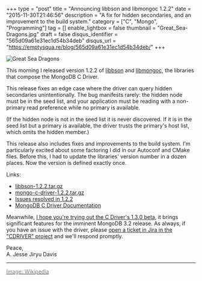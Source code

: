 +++
type = "post"
title = "Announcing libbson and libmongoc 1.2.2"
date = "2015-11-30T21:46:56"
description = "A fix for hidden secondaries, and an improvement to the build system."
category = ["C", "Mongo", "Programming"]
tag = []
enable_lightbox = false
thumbnail = "Great_Sea-Dragons.jpg"
draft = false
disqus_identifier = "565d09a61e31ec1d54b34deb"
disqus_url = "https://emptysqua.re/blog/565d09a61e31ec1d54b34deb/"
+++

<p><img style="display:block; margin-left:auto; margin-right:auto;" src="Great_Sea-Dragons.jpg" alt="Great Sea Dragons" title="Great Sea Dragons" /></p>
<p>This morning I released version 1.2.2 of <a href="http://mongoc.org/libbson/current/">libbson</a> and <a href="http://mongoc.org/libmongoc/current/">libmongoc</a>, the libraries that compose the MongoDB C Driver.</p>
<p>This release fixes an edge case where the driver can query hidden secondaries unintentionally. The bug manifests rarely: the hidden node must be in the seed list, and your application must be reading with a non-primary read preference while no primary is available.</p>
<p>(If the hidden node is not in the seed list it is never discovered. If it is in the seed list but a primary is available, the driver trusts the primary's host list, which omits the hidden member.)</p>
<p>This release also includes fixes and improvements to the build system. I'm particularly excited about some factoring I did in our Autoconf and CMake files. Before this, I had to update the libraries' version number in a dozen places. Now the version is defined exactly once.</p>
<p>Links:</p>
<ul>
<li><a href="https://github.com/mongodb/libbson/releases/download/1.2.2/libbson-1.2.2.tar.gz">libbson-1.2.2.tar.gz</a></li>
<li><a href="https://github.com/mongodb/mongo-c-driver/releases/download/1.2.2/mongo-c-driver-1.2.2.tar.gz">mongo-c-driver-1.2.2.tar.gz</a></li>
<li><a href="https://jira.mongodb.org/issues/?jql=fixVersion%20%3D%201.2.2%20AND%20project%20%3D%20CDRIVER">Issues resolved in 1.2.2</a></li>
<li><a href="http://mongoc.org">MongoDB C Driver Documentation</a></li>
</ul>
<p>Meanwhile, <a href="/announcing-libbson-and-libmongoc-1-3-0-beta0/">I hope you're trying out the C Driver's 1.3.0 beta</a>, it brings significant features for the imminent MongoDB 3.2 release. As always, if you have an issue with the driver, please <a href="https://jira.mongodb.org/browse/CDRIVER">open a ticket in Jira in the "CDRIVER" project</a> and we'll respond promptly.</p>
<p>Peace,<br />
A. Jesse Jiryu Davis</p>
<hr />
<p><a href="https://en.wikipedia.org/wiki/Plesiosauria"><span style="color:gray">Image: Wikipedia</span></a></p>
